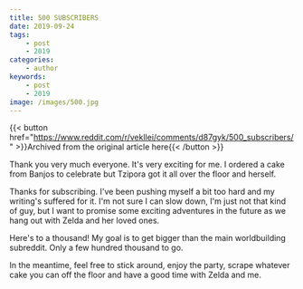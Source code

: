 ```yaml
---
title: 500 SUBSCRIBERS
date: 2019-09-24
tags:
    - post
    - 2019
categories:
    - author
keywords:
    - post
    - 2019
image: /images/500.jpg
---
```

{{< button href="https://www.reddit.com/r/vekllei/comments/d87gyk/500_subscribers/" >}}Archived from the original article here{{< /button >}}

Thank you very much everyone. It's very exciting for me. I ordered a cake from Banjos to celebrate but Tzipora got it all over the floor and herself.

Thanks for subscribing. I've been pushing myself a bit too hard and my writing's suffered for it. I'm not sure I can slow down, I'm just not that kind of guy, but I want to promise some exciting adventures in the future as we hang out with Zelda and her loved ones.

Here's to a thousand! My goal is to get bigger than the main worldbuilding subreddit. Only a few hundred thousand to go.

In the meantime, feel free to stick around, enjoy the party, scrape whatever cake you can off the floor and have a good time with Zelda and me.
